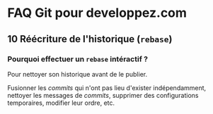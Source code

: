 # FAQ Git pour developpez.com

## 10 Réécriture de l'historique (`rebase`)

### Pourquoi effectuer un `rebase` intéractif ?

Pour nettoyer son historique avant de le publier.

Fusionner les *commits* qui n'ont pas lieu d'exister indépendamment, nettoyer les messages de *commits*, supprimer des configurations temporaires, modifier leur ordre, etc.
